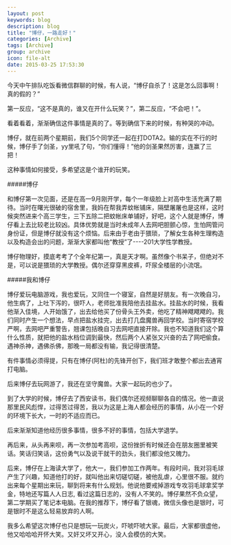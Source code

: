 ```yaml
---
layout: post
keywords: blog
description: blog
title: "博仔，一路走好！"
categories: [Archive]
tags: [Archive]
group: archive
icon: file-alt
date: 2015-03-25 17:53:30
---
```



今天中午排队吃饭看微信群聊的时候，有人说，“博仔自杀了！这是怎么回事啊！真的假的？”

第一反应，“这不是真的，谁又在开什么玩笑？”，第二反应，“不会吧！”。

看着看着，渐渐确信这件事情是真的了。等到确信下来的时候，有种哭的冲动。

博仔，就在前两个星期前，我们5个同学还一起在打DOTA2。输的实在不行的时候，博仔手了剑圣，yy里吼了句，“你们懂得！”他的剑圣果然厉害，连赢了三把！

这种事情如何接受，多希望这是个谁开的玩笑。

#####博仔

和博仔第一次见面，还是在高一9月刚开学，每个一年级脸上对高中生活充满了期待。当时在曙光很破的宿舍里，我妈在帮我弄蚊帐铺床，隔壁屠屠也是这样，这时候突然进来个高三学生，三下五除二把蚊帐床单铺好，好吧，这个人就是博仔，博仔看上去比较老比较凶。具体优势就是当时未成年人去网吧胆颤心惊，生怕网管问身份证，但是博仔就没有这个烦恼。后来由于老由于猥琐，了解女生各种生理构造以及构造会出的问题，渐渐大家都叫他“教授”了----201大学性学教授。

博仔物理好，摸底考考了个全年纪第一，真是天才啊。虽然像个书呆子，但绝对不是，可以说是猥琐的大学教授。偶尔还穿穿黑皮裤，吓尿全楼层的小流氓。

#####我和博仔

博仔爱玩电脑游戏，我也爱玩，又同住一个寝室，自然是好朋友。有一次晚自习，他生病了，上吐下泻的，很吓人，老师批准我陪他去挂盐水。挂盐水的时候，我看他渐入佳境，人开始饿了，出去给他买了份骨头王外卖，他吃了精神飕飕飕的。我们同时产生一个想法，早点把盐水挂完，出去打几盘魔兽再回学校。当时寄宿学校严啊，去网吧严重警告，翘课包括晚自习去网吧直接开除。我也不知道我们这个算什么性质，就把他的盐水档位调到最快，然后两个人紧张又兴奋的去了网吧偷食。遇神杀神，遇佛杀佛，那晚一局都没有输，我记得很清楚。

有件事情必须得提，只有在博仔(阿杜)的先锋开创下，我们班才敢整个都出去通宵打电脑。

后来博仔去玩网游了，我还在坚守魔兽。大家一起玩的也少了。

到了大学的时候，博仔去了西安读书，我们偶尔还视频聊聊各自的情况。他一直说那里民风彪悍，过得苦过得苦，我以为这是上海人都会经历的事情，从小在一个好的环境下长大，一时的不适应而已。

后来渐渐知道他经历很多事情，很多不好的事情，包括大学退学。

再后来，从头再来呗，再一次参加考高呗，这份挫折有时候还会在朋友圈里被笑话。笑话归笑话，这份勇气以及说干就干的劲头，我们都没他又魄力。

后来，博仔在上海读大学了，他大一，我们参加工作两年。有段时间，我对羽毛球产生了兴趣，知道他打的好，就叫他出来切磋切磋，被他乱虐，心里很不服。就约出来每个星期出来玩，聊到将来有什么规划。他说他要戒掉游戏专攻羽毛球拿奖学金，特地还写篇人人日志, 看过这篇日志的，没有人不笑的。博仔果然不负众望，第二学期买了笔记本电脑。在我的推荐下，博仔看了银魂，微信头像也是银时，可是银时不是这么轻易放弃的人啊。


我多么希望这次博仔也只是想玩一玩炭火，吓唬吓唬大家。最后，大家都很虚他，他又哈哈哈开怀大笑。又奸又坏又开心，没人会模仿的大笑。

<embed src="/images/yinhun.mp3" hidden="false" autostart="true" loop="false">

